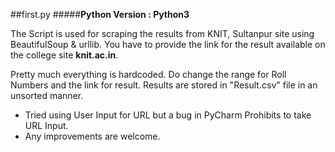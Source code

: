 ##first.py
#####**Python Version : Python3**

The Script is used for scraping the results from KNIT, Sultanpur site using BeautifulSoup & urllib. You have to provide the link for the result available on the college site **knit.ac.in**.

Pretty much everything is hardcoded. Do change the range for Roll Numbers and the link for result. Results are stored in  "Result.csv" file in an unsorted manner.

* Tried using User Input for URL but a bug in PyCharm  Prohibits to take URL Input.
* Any improvements are welcome.
